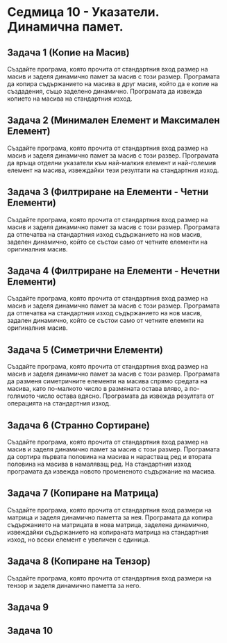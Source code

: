# Седмица 10 - Указатели. Динамична памет.

## Задача 1 (Копие на Масив)

Създайте програма, която прочита от стандартния вход размер на масив и заделя динамично памет за масив с този размер. Програмата да копира съдържанието на масива в друг масив, който да е копие на създадения, също заделено динамично. Програмата да извежда копието на масива на стандартния изход.

## Задача 2 (Минимален Елемент и Максимален Елемент)

Създайте програма, която прочита от стандартния вход размер на масив и заделя динамично памет за масив с този развер. Програмата да връща отделни указатели към най-малкия елемент и най-големия елемент на масива, извеждайки тези резултати на стандартния изход.

## Задача 3 (Филтриране на Елементи - Четни Елементи)

Създайте програма, която прочита от стандартния вход размер на масив и заделя динамично памет за масив с този размер. Програмата да отпечатва на стандартния изход съдържанието на нов масив, заделен динамично, който се състои само от четните елементи на оригиналния масив.

## Задача 4 (Филтриране на Елементи - Нечетни Елементи)

Създайте програма, която прочита от стандартния вход размер на масив и заделя динамично памет за масив с този размер. Програмата да отпечатва на стандартния изход съдържанието на нов масив, задален динамично, който се състои само от четните елемнти на оригиналния масив.

## Задача 5 (Симетрични Елементи)

Създайте програма, която прочита от стандартния вход размер на масив и заделя динамично памет за масив с този размер. Програмата да разменя симетричните елементи на масива спрямо средата на масива, като по-малкото число в размяната остава вляво, а по-голямото число остава вдясно. Програмата да извежда резултата от операцията на стандартния изход.

## Задача 6 (Странно Сортиране)

Създайте програма, която прочита от стандартния вход размер на масив и заделя динамично памет за масив с този размер. Програмата да сортира първата половина на масива н нарастващ ред и втората половина на масива в намаляващ ред. На стандартния изход програмата да извежда новото промененото съдържание на масива.

## Задача 7 (Копиране на Матрица)

Създайте програма, която прочита от стандартния вход размери на матрица и заделя динамично паметта за нея. Програмата да копира съдържанието на матрицата в нова матрица, заделена динамично, извеждайки съдържанието на копираната матрица на стандартния изход, но всеки елемент е увеличен с единица.

## Задача 8 (Копиране на Тензор)

Създайте програма, която прочита от стандартния вход размери на тензор и заделя динамично паметта за него. 

## Задача 9

## Задача 10
